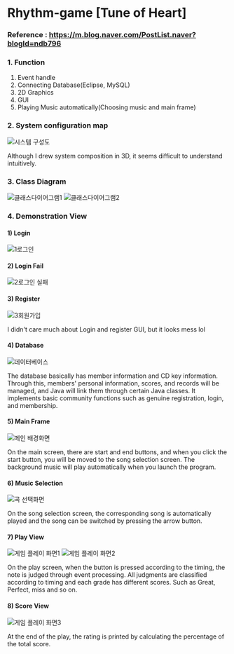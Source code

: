 # Rhythm-game [Tune of Heart]

### Reference : https://m.blog.naver.com/PostList.naver?blogId=ndb796

### 1. Function
1) Event handle
2) Connecting Database(Eclipse, MySQL)
3) 2D Graphics
4) GUI
5) Playing Music automatically(Choosing music and main frame)

### 2. System configuration map
![시스템 구성도](https://user-images.githubusercontent.com/53389350/120879874-81ce9b00-c601-11eb-9042-836fa3a7209e.png)

Although I drew system composition in 3D, it seems difficult to understand intuitively.

### 3. Class Diagram
![클래스다이어그램1](https://user-images.githubusercontent.com/53389350/120879945-002b3d00-c602-11eb-81d2-f420157f1ad4.jpg)
![클래스다이어그램2](https://user-images.githubusercontent.com/53389350/120879952-08837800-c602-11eb-99e8-416b31edae80.jpg)

### 4. Demonstration View
#### 1) Login
![1로그인](https://user-images.githubusercontent.com/53389350/120879804-f2c18300-c600-11eb-9598-1ac1930e3544.jpg)

#### 2) Login Fail
![2로그인 실패](https://user-images.githubusercontent.com/53389350/120879817-0cfb6100-c601-11eb-8381-ea07332bfb43.jpg)

#### 3) Register
![3회원가입](https://user-images.githubusercontent.com/53389350/120879857-66fc2680-c601-11eb-93a5-bbeca2d9819f.jpg)

I didn't care much about Login and register GUI, but it looks mess lol

#### 4) Database
![데이터베이스](https://user-images.githubusercontent.com/53389350/120879985-3c5e9d80-c602-11eb-9d10-10bd96ef95fc.jpg)

The database basically has member information and CD key information. Through this, members' personal information, scores, and records will be managed, and Java will link them through certain Java classes. It implements basic community functions such as genuine registration, login, and membership.

#### 5) Main Frame
![메인 배경화면](https://user-images.githubusercontent.com/53389350/120879958-146f3a00-c602-11eb-9ffb-1d8eebb24d2a.jpg)

On the main screen, there are start and end buttons, and when you click the start button, you will be moved to the song selection screen.
The background music will play automatically when you launch the program.

#### 6) Music Selection
![곡 선택화면](https://user-images.githubusercontent.com/53389350/120879964-20f39280-c602-11eb-8803-d936b5a1dd73.jpg)

On the song selection screen, the corresponding song is automatically played and the song can be switched by pressing the arrow button.

#### 7) Play View
![게임 플레이 화면1](https://user-images.githubusercontent.com/53389350/120879970-29e46400-c602-11eb-85a0-6d65fc819fcb.jpg)
![게임 플레이 화면2](https://user-images.githubusercontent.com/53389350/120879978-3072db80-c602-11eb-9de1-d805b53f4510.jpg)

On the play screen, when the button is pressed according to the timing, the note is judged through event processing.
All judgments are classified according to timing and each grade has different scores. Such as Great, Perfect, miss and so on.

#### 8) Score View
![게임 플레이 화면3](https://user-images.githubusercontent.com/53389350/120879982-3799e980-c602-11eb-8e30-21bdf3a4b495.jpg)

At the end of the play, the rating is printed by calculating the percentage of the total score.
